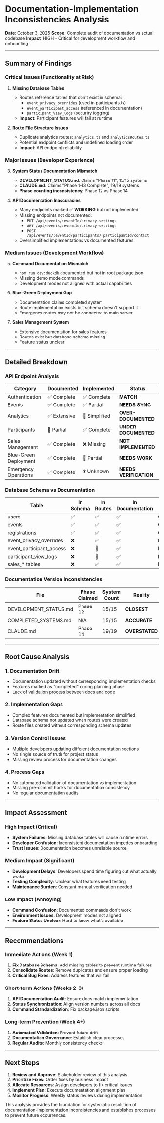# Documentation-Implementation Inconsistencies Analysis

**Date**: October 3, 2025
**Scope**: Complete audit of documentation vs actual codebase
**Impact**: HIGH - Critical for development workflow and onboarding

---

## **Summary of Findings**

### **Critical Issues (Functionality at Risk)**

1. **Missing Database Tables**
   - Routes reference tables that don't exist in schema:
     - `event_privacy_overrides` (used in participants.ts)
     - `event_participant_access` (referenced in documentation)
     - `participant_view_logs` (security logging)
   - **Impact**: Participant features will fail at runtime

2. **Route File Structure Issues**
   - Duplicate analytics routes: `analytics.ts` and `analyticsRoutes.ts`
   - Potential endpoint conflicts and undefined loading order
   - **Impact**: API endpoint reliability

### **Major Issues (Developer Experience)**

3. **System Status Documentation Mismatch**
   - **DEVELOPMENT_STATUS.md**: Claims "Phase 11", 15/15 systems
   - **CLAUDE.md**: Claims "Phase 1-13 Complete", 19/19 systems
   - **Phase counting inconsistency**: Phase 12 vs Phase 14

4. **API Documentation Inaccuracies**
   - Many endpoints marked ✅ **WORKING** but not implemented
   - Missing endpoints not documented:
     - `PUT /api/events/:eventId/privacy-settings`
     - `GET /api/events/:eventId/privacy-settings`
     - `POST /api/events/:eventId/participants/:participantId/contact`
   - Oversimplified implementations vs documented features

### **Medium Issues (Development Workflow)**

5. **Command Documentation Mismatch**
   - `npm run dev:duckdb` documented but not in root package.json
   - Missing demo mode commands
   - Development modes not aligned with actual capabilities

6. **Blue-Green Deployment Gap**
   - Documentation claims completed system
   - Route implementation exists but schema doesn't support it
   - Emergency routes may not be connected to main server

7. **Sales Management System**
   - Extensive documentation for sales features
   - Routes exist but database schema missing
   - Feature status unclear

---

## **Detailed Breakdown**

### **API Endpoint Analysis**

| Category | Documented | Implemented | Status |
|----------|------------|-------------|---------|
| Authentication | ✅ Complete | ✅ Complete | **MATCH** |
| Events | ✅ Complete | ✅ Partial | **NEEDS SYNC** |
| Analytics | ✅ Extensive | 🔄 Simplified | **OVER-DOCUMENTED** |
| Participants | 🔄 Partial | ✅ Complete | **UNDER-DOCUMENTED** |
| Sales Management | ✅ Complete | ❌ Missing | **NOT IMPLEMENTED** |
| Blue-Green Deployment | ✅ Complete | 🔄 Partial | **NEEDS WORK** |
| Emergency Operations | ✅ Complete | ❓ Unknown | **NEEDS VERIFICATION** |

### **Database Schema vs Documentation**

| Table | In Schema | In Routes | In Documentation | Status |
|-------|-----------|-----------|------------------|---------|
| users | ✅ | ✅ | ✅ | **OK** |
| events | ✅ | ✅ | ✅ | **OK** |
| registrations | ✅ | ✅ | ✅ | **OK** |
| event_privacy_overrides | ❌ | ✅ | ✅ | **MISSING** |
| event_participant_access | ❌ | 🔄 | ✅ | **MISSING** |
| participant_view_logs | ❌ | 🔄 | ✅ | **MISSING** |
| sales_* tables | ❌ | ✅ | ✅ | **MISSING** |

### **Documentation Version Inconsistencies**

| File | Phase Claimed | System Count | Reality |
|------|---------------|--------------|---------|
| DEVELOPMENT_STATUS.md | Phase 12 | 15/15 | **CLOSEST** |
| COMPLETED_SYSTEMS.md | N/A | 15/15 | **ACCURATE** |
| CLAUDE.md | Phase 14 | 19/19 | **OVERSTATED** |

---

## **Root Cause Analysis**

### **1. Documentation Drift**
- Documentation updated without corresponding implementation checks
- Features marked as "completed" during planning phase
- Lack of validation process between docs and code

### **2. Implementation Gaps**
- Complex features documented but implementation simplified
- Database schema not updated when routes were created
- Route files created without corresponding schema updates

### **3. Version Control Issues**
- Multiple developers updating different documentation sections
- No single source of truth for project status
- Missing review process for documentation changes

### **4. Process Gaps**
- No automated validation of documentation vs implementation
- Missing pre-commit hooks for documentation consistency
- No regular documentation audits

---

## **Impact Assessment**

### **High Impact (Critical)**
- **System Failures**: Missing database tables will cause runtime errors
- **Developer Confusion**: Inconsistent documentation impedes onboarding
- **Trust Issues**: Documentation becomes unreliable source

### **Medium Impact (Significant)**
- **Development Delays**: Developers spend time figuring out what actually works
- **Testing Complexity**: Unclear what features need testing
- **Maintenance Burden**: Constant manual verification needed

### **Low Impact (Annoying)**
- **Command Confusion**: Documented commands don't work
- **Environment Issues**: Development modes not aligned
- **Feature Status Unclear**: Hard to know what's available

---

## **Recommendations**

### **Immediate Actions (Week 1)**
1. **Fix Database Schema**: Add missing tables to prevent runtime failures
2. **Consolidate Routes**: Remove duplicates and ensure proper loading
3. **Critical Bug Fixes**: Address features that will fail

### **Short-term Actions (Weeks 2-3)**
1. **API Documentation Audit**: Ensure docs match implementation
2. **Status Synchronization**: Align version numbers across all docs
3. **Command Standardization**: Fix package.json scripts

### **Long-term Prevention (Week 4+)**
1. **Automated Validation**: Prevent future drift
2. **Documentation Governance**: Establish clear processes
3. **Regular Audits**: Monthly consistency checks

---

## **Next Steps**

1. **Review and Approve**: Stakeholder review of this analysis
2. **Prioritize Fixes**: Order fixes by business impact
3. **Allocate Resources**: Assign developers to fix critical issues
4. **Implement Plan**: Execute documentation alignment plan
5. **Monitor Progress**: Weekly status reviews during implementation

This analysis provides the foundation for systematic resolution of documentation-implementation inconsistencies and establishes processes to prevent future occurrences.